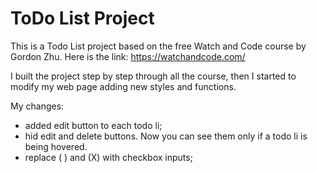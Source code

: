 # ToDo List Project

This is a Todo List project based on the free Watch and Code course by Gordon Zhu. Here is the link: https://watchandcode.com/

I built the project step by step through all the course, then I started to modify my web page adding new styles and functions.

My changes:
- added edit button to each todo li;
- hid edit and delete buttons. Now you can see them only if a todo li is being hovered.
- replace ( ) and (X) with checkbox inputs;
